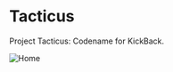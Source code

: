 Tacticus
========

Project Tacticus: Codename for KickBack.

![Home](https://github.com/stevex86/Tacticus/blob/master/screenshots/home.png)

